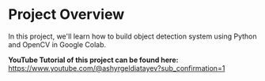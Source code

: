 # Project Overview

In this project, we'll learn how to build object detection system using Python and OpenCV in Google Colab.

**YouTube Tutorial of this project can be found here:**
https://www.youtube.com/@ashyrgeldiatayev?sub_confirmation=1
